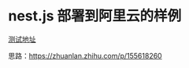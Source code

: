 # nest.js 部署到阿里云的样例

[测试地址](https://api.shenzilong.cn/example/nestjs_aliyun)

思路：https://zhuanlan.zhihu.com/p/155618260
